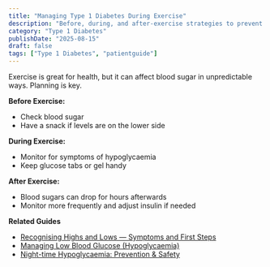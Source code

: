 ```yaml
---
title: "Managing Type 1 Diabetes During Exercise"
description: "Before, during, and after‑exercise strategies to prevent hypos and manage delayed drops."
category: "Type 1 Diabetes"
publishDate: "2025-08-15"
draft: false
tags: ["Type 1 Diabetes", "patientguide"]
---
```


Exercise is great for health, but it can affect blood sugar in unpredictable ways. Planning is key.

**Before Exercise:**
- Check blood sugar
- Have a snack if levels are on the lower side

**During Exercise:**
- Monitor for symptoms of hypoglycaemia
- Keep glucose tabs or gel handy

**After Exercise:**
- Blood sugars can drop for hours afterwards
- Monitor more frequently and adjust insulin if needed

**Related Guides**
- [Recognising Highs and Lows — Symptoms and First Steps](#)
- [Managing Low Blood Glucose (Hypoglycaemia)](#)
- [Night-time Hypoglycaemia: Prevention & Safety](#)
